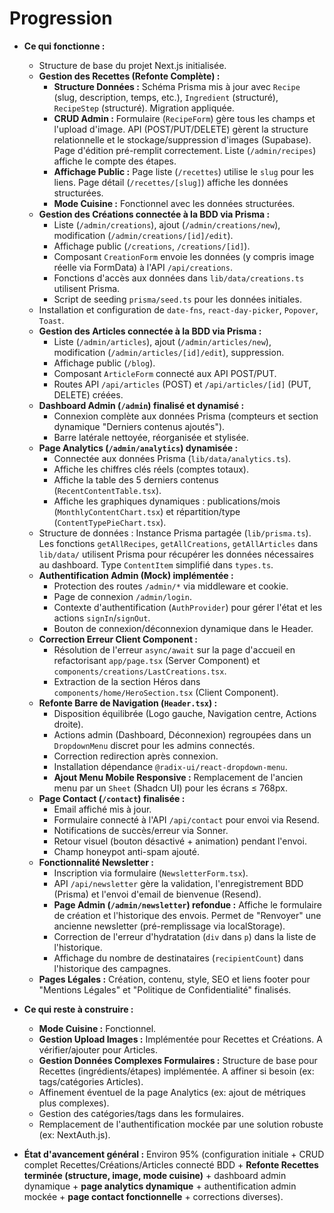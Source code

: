 # Progression

- **Ce qui fonctionne :**
    - Structure de base du projet Next.js initialisée.
    - **Gestion des Recettes (Refonte Complète) :**
        - **Structure Données :** Schéma Prisma mis à jour avec `Recipe` (slug, description, temps, etc.), `Ingredient` (structuré), `RecipeStep` (structuré). Migration appliquée.
        - **CRUD Admin :** Formulaire (`RecipeForm`) gère tous les champs et l'upload d'image. API (POST/PUT/DELETE) gèrent la structure relationnelle et le stockage/suppression d'images (Supabase). Page d'édition pré-remplit correctement. Liste (`/admin/recipes`) affiche le compte des étapes.
        - **Affichage Public :** Page liste (`/recettes`) utilise le `slug` pour les liens. Page détail (`/recettes/[slug]`) affiche les données structurées.
        - **Mode Cuisine :** Fonctionnel avec les données structurées.
    - **Gestion des Créations connectée à la BDD via Prisma :**
        - Liste (`/admin/creations`), ajout (`/admin/creations/new`), modification (`/admin/creations/[id]/edit`).
        - Affichage public (`/creations`, `/creations/[id]`).
        - Composant `CreationForm` envoie les données (y compris image réelle via FormData) à l'API `/api/creations`.
        - Fonctions d'accès aux données dans `lib/data/creations.ts` utilisent Prisma.
        - Script de seeding `prisma/seed.ts` pour les données initiales.
    - Installation et configuration de `date-fns`, `react-day-picker`, `Popover`, `Toast`.
    - **Gestion des Articles connectée à la BDD via Prisma :**
        - Liste (`/admin/articles`), ajout (`/admin/articles/new`), modification (`/admin/articles/[id]/edit`), suppression.
        - Affichage public (`/blog`).
        - Composant `ArticleForm` connecté aux API POST/PUT.
        - Routes API `/api/articles` (POST) et `/api/articles/[id]` (PUT, DELETE) créées.
    - **Dashboard Admin (`/admin`) finalisé et dynamisé :**
        - Connexion complète aux données Prisma (compteurs et section dynamique "Derniers contenus ajoutés").
        - Barre latérale nettoyée, réorganisée et stylisée.
    - **Page Analytics (`/admin/analytics`) dynamisée :**
        - Connectée aux données Prisma (`lib/data/analytics.ts`).
        - Affiche les chiffres clés réels (comptes totaux).
        - Affiche la table des 5 derniers contenus (`RecentContentTable.tsx`).
        - Affiche les graphiques dynamiques : publications/mois (`MonthlyContentChart.tsx`) et répartition/type (`ContentTypePieChart.tsx`).
    - Structure de données : Instance Prisma partagée (`lib/prisma.ts`). Les fonctions `getAllRecipes`, `getAllCreations`, `getAllArticles` dans `lib/data/` utilisent Prisma pour récupérer les données nécessaires au dashboard. Type `ContentItem` simplifié dans `types.ts`.
    - **Authentification Admin (Mock) implémentée :**
        - Protection des routes `/admin/*` via middleware et cookie.
        - Page de connexion `/admin/login`.
        - Contexte d'authentification (`AuthProvider`) pour gérer l'état et les actions `signIn`/`signOut`.
        - Bouton de connexion/déconnexion dynamique dans le Header.
    - **Correction Erreur Client Component :**
        - Résolution de l'erreur `async/await` sur la page d'accueil en refactorisant `app/page.tsx` (Server Component) et `components/creations/LastCreations.tsx`.
        - Extraction de la section Héros dans `components/home/HeroSection.tsx` (Client Component).
    - **Refonte Barre de Navigation (`Header.tsx`) :**
        - Disposition équilibrée (Logo gauche, Navigation centre, Actions droite).
        - Actions admin (Dashboard, Déconnexion) regroupées dans un `DropdownMenu` discret pour les admins connectés.
        - Correction redirection après connexion.
        - Installation dépendance `@radix-ui/react-dropdown-menu`.
        - **Ajout Menu Mobile Responsive :** Remplacement de l'ancien menu par un `Sheet` (Shadcn UI) pour les écrans ≤ 768px.
    - **Page Contact (`/contact`) finalisée :**
        - Email affiché mis à jour.
        - Formulaire connecté à l'API `/api/contact` pour envoi via Resend.
        - Notifications de succès/erreur via Sonner.
        - Retour visuel (bouton désactivé + animation) pendant l'envoi.
        - Champ honeypot anti-spam ajouté.
    - **Fonctionnalité Newsletter :**
        - Inscription via formulaire (`NewsletterForm.tsx`).
        - API `/api/newsletter` gère la validation, l'enregistrement BDD (Prisma) et l'envoi d'email de bienvenue (Resend).
        - **Page Admin (`/admin/newsletter`) refondue :** Affiche le formulaire de création et l'historique des envois. Permet de "Renvoyer" une ancienne newsletter (pré-remplissage via localStorage).
        - Correction de l'erreur d'hydratation (`div` dans `p`) dans la liste de l'historique.
        - Affichage du nombre de destinataires (`recipientCount`) dans l'historique des campagnes.
    - **Pages Légales :** Création, contenu, style, SEO et liens footer pour "Mentions Légales" et "Politique de Confidentialité" finalisés.
- **Ce qui reste à construire :**
    - **Mode Cuisine :** Fonctionnel.
    - **Gestion Upload Images :** Implémentée pour Recettes et Créations. A vérifier/ajouter pour Articles.
    - **Gestion Données Complexes Formulaires :** Structure de base pour Recettes (ingrédients/étapes) implémentée. A affiner si besoin (ex: tags/catégories Articles).
    - Affinement éventuel de la page Analytics (ex: ajout de métriques plus complexes).
    - Gestion des catégories/tags dans les formulaires.
    - Remplacement de l'authentification mockée par une solution robuste (ex: NextAuth.js).

- **État d'avancement général :** Environ 95% (configuration initiale + CRUD complet Recettes/Créations/Articles connecté BDD + **Refonte Recettes terminée (structure, image, mode cuisine)** + dashboard admin dynamique + **page analytics dynamique** + authentification admin mockée + **page contact fonctionnelle** + corrections diverses).
